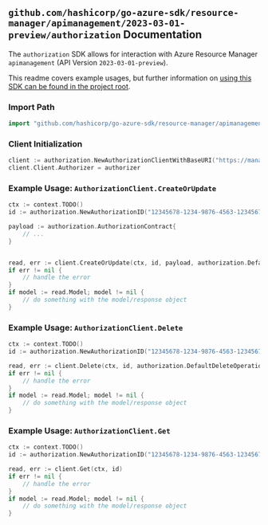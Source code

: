 
## `github.com/hashicorp/go-azure-sdk/resource-manager/apimanagement/2023-03-01-preview/authorization` Documentation

The `authorization` SDK allows for interaction with Azure Resource Manager `apimanagement` (API Version `2023-03-01-preview`).

This readme covers example usages, but further information on [using this SDK can be found in the project root](https://github.com/hashicorp/go-azure-sdk/tree/main/docs).

### Import Path

```go
import "github.com/hashicorp/go-azure-sdk/resource-manager/apimanagement/2023-03-01-preview/authorization"
```


### Client Initialization

```go
client := authorization.NewAuthorizationClientWithBaseURI("https://management.azure.com")
client.Client.Authorizer = authorizer
```


### Example Usage: `AuthorizationClient.CreateOrUpdate`

```go
ctx := context.TODO()
id := authorization.NewAuthorizationID("12345678-1234-9876-4563-123456789012", "example-resource-group", "serviceValue", "authorizationProviderIdValue", "authorizationIdValue")

payload := authorization.AuthorizationContract{
	// ...
}


read, err := client.CreateOrUpdate(ctx, id, payload, authorization.DefaultCreateOrUpdateOperationOptions())
if err != nil {
	// handle the error
}
if model := read.Model; model != nil {
	// do something with the model/response object
}
```


### Example Usage: `AuthorizationClient.Delete`

```go
ctx := context.TODO()
id := authorization.NewAuthorizationID("12345678-1234-9876-4563-123456789012", "example-resource-group", "serviceValue", "authorizationProviderIdValue", "authorizationIdValue")

read, err := client.Delete(ctx, id, authorization.DefaultDeleteOperationOptions())
if err != nil {
	// handle the error
}
if model := read.Model; model != nil {
	// do something with the model/response object
}
```


### Example Usage: `AuthorizationClient.Get`

```go
ctx := context.TODO()
id := authorization.NewAuthorizationID("12345678-1234-9876-4563-123456789012", "example-resource-group", "serviceValue", "authorizationProviderIdValue", "authorizationIdValue")

read, err := client.Get(ctx, id)
if err != nil {
	// handle the error
}
if model := read.Model; model != nil {
	// do something with the model/response object
}
```
